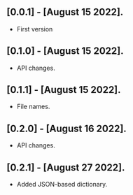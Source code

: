 ## [0.0.1] - [August 15 2022].

* First version

## [0.1.0] - [August 15 2022].

* API changes.

## [0.1.1] - [August 15 2022].

* File names.

## [0.2.0] - [August 16 2022].

* API changes.

## [0.2.1] - [August 27 2022].

* Added JSON-based dictionary.
